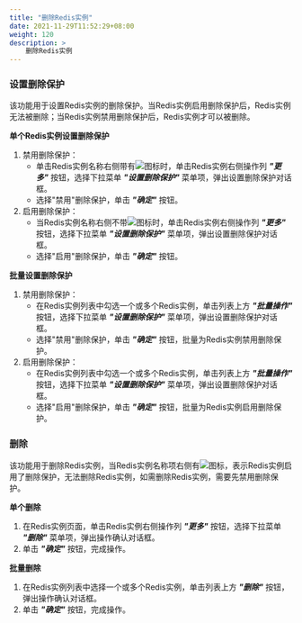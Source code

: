 ```yaml
---
title: "删除Redis实例"
date: 2021-11-29T11:52:29+08:00
weight: 120
description: >
    删除Redis实例
---
```


### 设置删除保护

该功能用于设置Redis实例的删除保护。当Redis实例启用删除保护后，Redis实例无法被删除；当Redis实例禁用删除保护后，Redis实例才可以被删除。

**单个Redis实例设置删除保护**

1. 禁用删除保护：
    - 单击Redis实例名称右侧带有![](../../images/computing/delprotect1.png)图标时，单击Redis实例右侧操作列 **_"更多"_** 按钮，选择下拉菜单 **_"设置删除保护"_** 菜单项，弹出设置删除保护对话框。
    - 选择"禁用"删除保护，单击 **_"确定"_** 按钮。
2. 启用删除保护：
    - 当Redis实例名称右侧不带![](../../images/computing/delprotect1.png)图标时，单击Redis实例右侧操作列 **_"更多"_** 按钮，选择下拉菜单 **_"设置删除保护"_** 菜单项，弹出设置删除保护对话框。
    - 选择"启用"删除保护，单击 **_"确定"_** 按钮。

**批量设置删除保护**

1. 禁用删除保护：
    - 在Redis实例列表中勾选一个或多个Redis实例，单击列表上方 **_"批量操作"_** 按钮，选择下拉菜单 **_"设置删除保护"_** 菜单项，弹出设置删除保护对话框。
    - 选择"禁用"删除保护，单击 **_"确定"_** 按钮，批量为Redis实例禁用删除保护。
2. 启用删除保护：
    - 在Redis实例列表中勾选一个或多个Redis实例，单击列表上方 **_"批量操作"_** 按钮，选择下拉菜单 **_"设置删除保护"_** 菜单项，弹出设置删除保护对话框。
    - 选择"启用"删除保护，单击 **_"确定"_** 按钮，批量为Redis实例启用删除保护。

### 删除

该功能用于删除Redis实例，当Redis实例名称项右侧有![](../../images/computing/delprotect1.png)图标，表示Redis实例启用了删除保护，无法删除Redis实例，如需删除Redis实例，需要先禁用删除保护。

**单个删除**

1. 在Redis实例页面，单击Redis实例右侧操作列 **_"更多"_** 按钮，选择下拉菜单 **_"删除"_** 菜单项，弹出操作确认对话框。
2. 单击 **_"确定"_** 按钮，完成操作。

**批量删除**

1. 在Redis实例列表中选择一个或多个Redis实例，单击列表上方 **_"删除"_** 按钮，弹出操作确认对话框。
2. 单击 **_"确定"_** 按钮，完成操作。